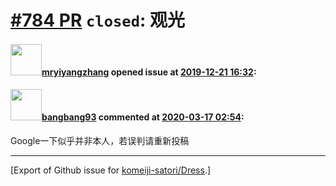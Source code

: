 # [\#784 PR](https://github.com/komeiji-satori/Dress/pull/784) `closed`: 观光

#### <img src="https://avatars.githubusercontent.com/u/19646300?v=4" width="50">[mryiyangzhang](https://github.com/mryiyangzhang) opened issue at [2019-12-21 16:32](https://github.com/komeiji-satori/Dress/pull/784):



#### <img src="https://avatars.githubusercontent.com/u/3430784?v=4" width="50">[bangbang93](https://github.com/bangbang93) commented at [2020-03-17 02:54](https://github.com/komeiji-satori/Dress/pull/784#issuecomment-599851068):

Google一下似乎并非本人，若误判请重新投稿


-------------------------------------------------------------------------------



[Export of Github issue for [komeiji-satori/Dress](https://github.com/komeiji-satori/Dress).]
